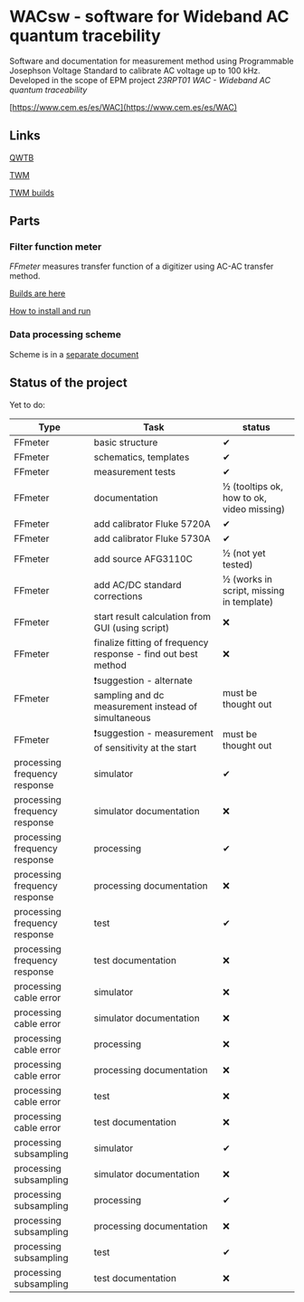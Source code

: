 # WACsw - software for Wideband AC quantum tracebility

Software and documentation for measurement method using Programmable Josephson Voltage Standard to calibrate AC voltage up to 100 kHz.
Developed in the scope of EPM project *23RPT01 WAC - Wideband AC quantum traceability*

[https://www.cem.es/es/WAC](https://www.cem.es/es/WAC)

## Links

[QWTB](https://qwtb.github.io/qwtb/)

[TWM](https://github.com/smaslan/TWM)

[TWM builds](https://github.com/smaslan/TWM-builds)

## Parts

### Filter function meter

*FFmeter* measures transfer function of a digitizer using AC-AC transfer method.

[Builds are here](https://github.com/KaeroDot/WACsw/tree/master/control_software/Filter%20function%20meter%20builds)

[How to install and run](https://github.com/KaeroDot/WACsw/blob/master/control_software/Filter%20function%20meter%20builds/How%20to%20install%20and%20run%20FFmeter.md)

### Data processing scheme

Scheme is in a [separate document](https://github.com/KaeroDot/WACsw/blob/master/doc/WACsw_requirements.md)

## Status of the project

Yet to do:

Type | Task | status
-----|------|--------
FFmeter | basic structure | ✔
FFmeter | schematics, templates | ✔
FFmeter | measurement tests | ✔
FFmeter | documentation | ½ (tooltips ok, how to ok, video missing)
FFmeter | add calibrator Fluke 5720A | ✔
FFmeter | add calibrator Fluke 5730A | ✔
FFmeter | add source AFG3110C | ½ (not yet tested)
FFmeter | add AC/DC standard corrections | ½ (works in script, missing in template)
FFmeter | start result calculation from GUI (using script) | ❌
FFmeter | finalize fitting of frequency response - find out best method | ❌
FFmeter | ❗suggestion - alternate sampling and dc measurement instead of simultaneous | must be thought out
FFmeter | ❗suggestion - measurement of sensitivity at the start | must be thought out
processing frequency response | simulator | ✔
processing frequency response | simulator documentation | ❌
processing frequency response | processing | ✔
processing frequency response | processing documentation | ❌
processing frequency response | test | ✔
processing frequency response | test documentation | ❌
processing cable error | simulator | ❌
processing cable error | simulator documentation | ❌
processing cable error | processing | ❌
processing cable error | processing documentation | ❌
processing cable error | test | ❌
processing cable error | test documentation | ❌
processing subsampling | simulator | ✔
processing subsampling | simulator documentation  | ❌
processing subsampling | processing | ✔
processing subsampling | processing documentation  | ❌
processing subsampling | test | ✔
processing subsampling | test documentation  | ❌
